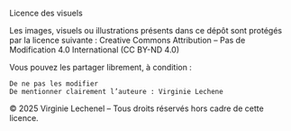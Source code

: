 Licence des visuels

Les images, visuels ou illustrations présents dans ce dépôt sont protégés par la licence suivante : Creative Commons Attribution – Pas de Modification 4.0 International (CC BY-ND 4.0)

Vous pouvez les partager librement, à condition :

    De ne pas les modifier
    De mentionner clairement l’auteure : Virginie Lechene

© 2025 Virginie Lechenel – Tous droits réservés hors cadre de cette licence.
